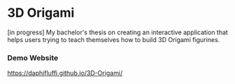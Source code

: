 # 3D Origami
 [in progress] My bachelor's thesis on creating an interactive application that helps users trying to teach themselves how to build 3D Origami figurines.
### Demo Website
https://daphifluffi.github.io/3D-Origami/
